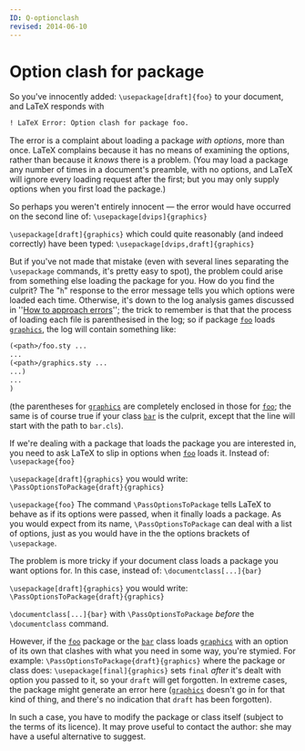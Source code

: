 ```yaml
---
ID: Q-optionclash
revised: 2014-06-10
---
```

# Option clash for package

So you've innocently added:
`\usepackage[draft]{foo}`
to your document, and LaTeX responds with
```latex
! LaTeX Error: Option clash for package foo.
```

The error is a complaint about loading a package 
_with options_, more than once.  LaTeX complains because it
has no means of examining the options, rather than because it
_knows_ there is a problem.  (You may load a package any number
of times in a document's preamble, with no options, and LaTeX will
ignore every loading request after the first; but you may only supply
options when you first load the package.)

So perhaps you weren't entirely innocent&nbsp;&mdash; the error would have
occurred on the second line of:
`\usepackage[dvips]{graphics}`

`\usepackage[draft]{graphics}`
which could quite reasonably (and indeed correctly) have been typed:
`\usepackage[dvips,draft]{graphics}`

But if you've not made that mistake (even with several lines
separating the `\usepackage` commands, it's pretty easy to spot),
the problem could arise from something else loading the package for
you.  How do you find the culprit?  The "`h`" response to the
error message tells you which options were loaded each time.
Otherwise, it's down to the log analysis games discussed in 
''[How to approach errors](./FAQ-erroradvice.html)''; the trick to remember
is that that the process of loading each file is parenthesised in the
log; so if package [`foo`](https://ctan.org/pkg/foo) loads [`graphics`](https://ctan.org/pkg/graphics), the log
will contain something like:
```latex
(<path>/foo.sty ...
...
(<path>/graphics.sty ...
...)
...
)
```
(the parentheses for [`graphics`](https://ctan.org/pkg/graphics) are completely enclosed in
those for [`foo`](https://ctan.org/pkg/foo); the same is of course true if your class
[`bar`](https://ctan.org/pkg/bar) is the culprit, except that the line will start with the
path to `bar.cls`).

If we're dealing with a package that loads the package you are
interested in, you need to ask LaTeX to slip in options when
[`foo`](https://ctan.org/pkg/foo) loads it.  Instead of:
`\usepackage{foo}`

`\usepackage[draft]{graphics}`
you would write:
`\PassOptionsToPackage{draft}{graphics}`

`\usepackage{foo}`
The command `\PassOptionsToPackage` tells LaTeX to behave as if
its options were passed, when it finally loads a package.  As you would
expect from its name, `\PassOptionsToPackage` can deal with a list
of options, just as you would have in the the options brackets of
`\usepackage`.

The problem is more tricky if your document class loads a package you
want options for.  In this case, instead of:
`\documentclass[...]{bar}`

`\usepackage[draft]{graphics}`
you would write:
`\PassOptionsToPackage{draft}{graphics}`

`\documentclass[...]{bar}`
with `\PassOptionsToPackage` _before_ the `\documentclass`
command.

However, if the [`foo`](https://ctan.org/pkg/foo) package or the [`bar`](https://ctan.org/pkg/bar) class loads
[`graphics`](https://ctan.org/pkg/graphics) with an option of its own that clashes with
what you need in some way, you're stymied.  For example:
`\PassOptionsToPackage{draft}{graphics}`
where the package or class does:
`\usepackage[final]{graphics}`
sets `final` _after_ it's dealt with option you passed to
it, so your `draft` will get forgotten.  In extreme cases,
the package might generate an error here ([`graphics`](https://ctan.org/pkg/graphics) doesn't
go in for that kind of thing, and there's no indication that
`draft` has been forgotten).

In such a case, you have to modify the package or class itself
(subject to the terms of its licence).  It may prove useful to contact
the author: she may have a useful alternative to suggest.

